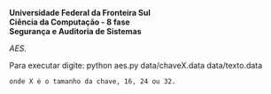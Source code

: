 <b>Universidade Federal da Fronteira Sul</b><br>
<b>Ciência da Computação - 8 fase</b><br>
<b>Segurança e Auditoria de Sistemas</b><br>

<i>AES.</i>

Para executar digite: python aes.py data/chaveX.data data/texto.data

	onde X é o tamanho da chave, 16, 24 ou 32.
